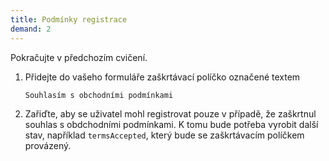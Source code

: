 ```yaml
---
title: Podmínky registrace
demand: 2
---
```


Pokračujte v předchozím cvičení.

1. Přidejte do vašeho formuláře zaškrtávací políčko označené textem
   ```
   Souhlasím s obchodními podmínkami
   ```
1. Zařiďte, aby se uživatel mohl registrovat pouze v případě, že zaškrtnul souhlas s obdchodními podmínkami. K tomu bude potřeba vyrobit další stav, například `termsAccepted`, který bude se zaškrtávacím políčkem provázený. 
